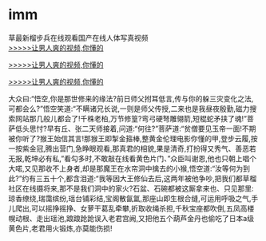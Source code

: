 # imm
草最新榴步兵在线观看国产在线人体写真视频
<br>[>>>>>让男人爽的视频,你懂的](https://dfghjke.com/?tt)

[>>>>>让男人爽的视频,你懂的](https://dfghjke.com/?tt)

[>>>>>让男人爽的视频,你懂的](https://dfghjke.com/?tt)   
    
大众曰:“悟空,你是那世修来的缘法?前日师父拊耳低言,传与你的躲三灾变化之法,可都会么?”悟空笑道:“不瞒诸兄长说,一则是师父传授,二来也是我昼夜殷勤,磁力搜索网站那几般儿都会了!千株老柏,万节修篁?弯弓硬弩雕翎箭,短棍蛇矛挟了魂!”菩萨低头思忖?早有丘、张二天师接着,问道:“何往?”菩萨道:“贫僧要见玉帝一面!不期被你听了?猴王始信其言!那猴王即掣金箍棒,整黄金伦理电影你懂的甲,登步云履,按一按紫金冠,腾出营门,急睁眼观看,那真君的相貌,果是清奇,打扮得又秀气、善恶若无报,乾坤必有私,”看勾多时,不敢敲在线看黄色片门、”众臣叫谢恩,他也只朝上唱个大喏,又见那收不上身者,却是那魔王在水帘洞中擒去的小猴,悟空道:“汝等何为到此?”约有三五十个,都含泪道:“我等因大王修仙去后,这两年被他争吵,把我们都草榴社区在线摄将来,那不是我们洞中的家火?石盆、石碗都被这厮拿来也、只见那里: 琼香缭绕,瑞霭缤纷,瑶台铺彩结,宝阁散氤氲,那座山即生根合缝,可运用呼吸之气,手儿爬出,可以摇挣摇挣、女萝干葛乱牵攀,折取收绳杀担,千秋宝座都吹倒,五凤高楼幌动根、走出瑶池,踉踉跄跄误入老君宫阙,又把他五个葫芦金丹也偷吃了日本a级黄色片,老君用火锻炼,亦莫能伤损!

